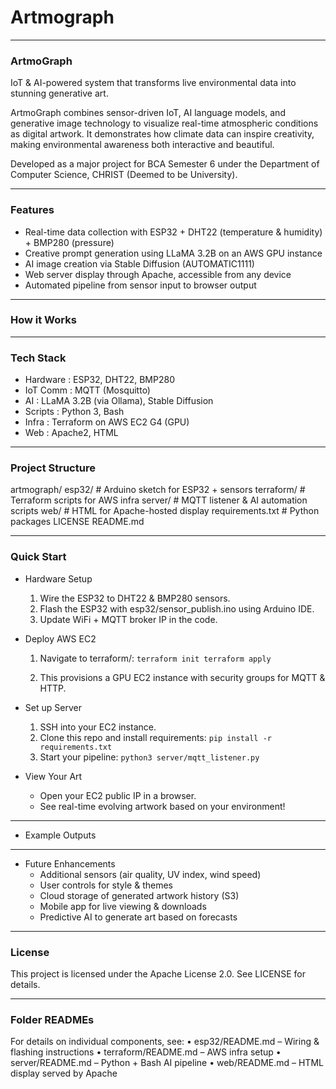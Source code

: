 # Artmograph
---
### ArtmoGraph

IoT & AI-powered system that transforms live environmental data into stunning generative art.

ArtmoGraph combines sensor-driven IoT, AI language models, and generative image technology to visualize real-time atmospheric conditions as digital artwork.
It demonstrates how climate data can inspire creativity, making environmental awareness both interactive and beautiful.

Developed as a major project for BCA Semester 6 under the Department of Computer Science, CHRIST (Deemed to be University).

---

### Features

- Real-time data collection with ESP32 + DHT22 (temperature & humidity) + BMP280 (pressure)
- Creative prompt generation using LLaMA 3.2B on an AWS GPU instance
- AI image creation via Stable Diffusion (AUTOMATIC1111)
- Web server display through Apache, accessible from any device
- Automated pipeline from sensor input to browser output

---

### How it Works

    

---

### Tech Stack

- Hardware : ESP32, DHT22, BMP280
- IoT Comm : MQTT (Mosquitto)
- AI : LLaMA 3.2B (via Ollama), Stable Diffusion
- Scripts : Python 3, Bash
- Infra : Terraform on AWS EC2 G4 (GPU)
- Web : Apache2, HTML

---

### Project Structure

artmograph/
esp32/           # Arduino sketch for ESP32 + sensors
terraform/       # Terraform scripts for AWS infra
server/          # MQTT listener & AI automation scripts
web/             # HTML for Apache-hosted display
requirements.txt # Python packages
LICENSE
README.md

---

### Quick Start

- Hardware Setup
	1.	Wire the ESP32 to DHT22 & BMP280 sensors.
	2.	Flash the ESP32 with esp32/sensor_publish.ino using Arduino IDE.
	3.	Update WiFi + MQTT broker IP in the code.

- Deploy AWS EC2
	1.	Navigate to terraform/: ```terraform init
				           terraform apply```


	2.	This provisions a GPU EC2 instance with security groups for MQTT & HTTP.

- Set up Server
	1.	SSH into your EC2 instance.
	2.	Clone this repo and install requirements: ```pip install -r requirements.txt```
	3.	Start your pipeline: ```python3 server/mqtt_listener.py```



- View Your Art
   - Open your EC2 public IP in a browser.
   - See real-time evolving artwork based on your environment!

---

- Example Outputs



---

- Future Enhancements
   - Additional sensors (air quality, UV index, wind speed)
   - User controls for style & themes
   - Cloud storage of generated artwork history (S3)
   - Mobile app for live viewing & downloads
   - Predictive AI to generate art based on forecasts

---

### License

This project is licensed under the Apache License 2.0. See LICENSE for details.

---

### Folder READMEs

For details on individual components, see:
	•	esp32/README.md – Wiring & flashing instructions
	•	terraform/README.md – AWS infra setup
	•	server/README.md – Python + Bash AI pipeline
	•	web/README.md – HTML display served by Apache
